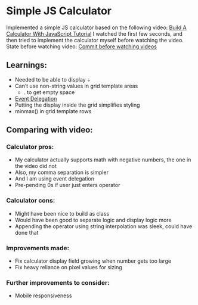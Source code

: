 # Simple JS Calculator

Implemented a simple JS calculator based on the following
video: [Build A Calculator With JavaScript Tutorial](https://www.youtube.com/watch?v=j59qQ7YWLxw)
I watched the first few seconds, and then tried to implement the calculator myself before watching the video.
State before watching
video: [Commit before watching videos](https://github.com/te-sa/simple-js-calculator/tree/a6d4cb1d27e261c79954d60d60c33c1461dacd68)

## Learnings:

* Needed <meta charset="UTF-8"> to be able to display ÷
* Can’t use non-string values in grid template areas
    * . to get empty space
* [Event Delegation](https://www.freecodecamp.org/news/event-delegation-javascript/)
* Putting the display inside the grid simplifies styling
* minmax() in grid template rows

## Comparing with video:

### Calculator pros:

* My calculator actually supports math with negative numbers, the one in the video did not
* Also, my comma separation is simpler
* And I am using event delegation
* Pre-pending 0s if user just enters operator

### Calculator cons:

* Might have been nice to build as class
* Would have been good to separate logic and display logic more
* Appending the operator using string interpolation was sleek, could have done that

### Improvements made:

* Fix calculator display field growing when number gets too large
* Fix heavy reliance on pixel values for sizing

### Further improvements to consider:

* Mobile responsiveness

